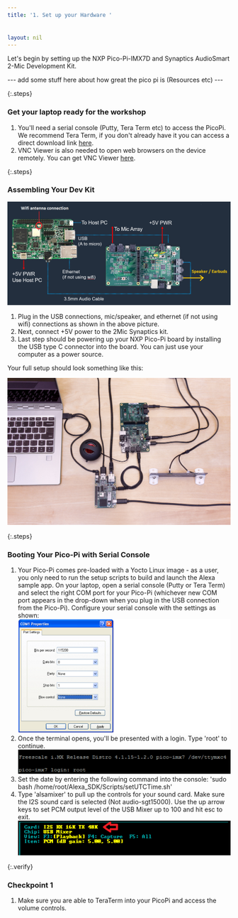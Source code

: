 ```yaml
---
title: '1. Set up your Hardware '


layout: nil
---
```



Let's begin by setting up the NXP Pico-Pi-IMX7D and Synaptics AudioSmart 2-Mic Development Kit. 

--- add some stuff here about how great the pico pi is (Resources etc) ---

{:.steps}
### Get your laptop ready for the workshop

1. You'll need a serial console (Putty, Tera Term etc) to access the PicoPi.  We recommend Tera Term, if you don't already have it you can access a direct download link [here](https://osdn.net/dl/ttssh2/teraterm-4.97.exe).  
2. VNC Viewer is also needed to open web browsers on the device remotely.  You can get VNC Viewer [here](https://www.realvnc.com/en/connect/download/viewer/).


{:.steps}
### Assembling Your Dev Kit

![BlockDiagram](/assets/SetupBlock.PNG)

1. Plug in the USB connections, mic/speaker, and ethernet (if not using wifi) connections as shown in the above picture.  
2. Next, connect +5V power to the 2Mic Synaptics kit.
3. Last step should be powering up your NXP Pico-Pi board by installing the USB type C connector into the board.  You can just use your computer as a power source. 

Your full setup should look something like this:

![FullSetup](/assets/FullSetup.jpg)


{:.steps}
### Booting Your Pico-Pi with Serial Console

1. Your Pico-Pi comes pre-loaded with a Yocto Linux image - as a user, you only need to run the setup scripts to build and launch the Alexa sample app.  On your laptop, open a serial console (Putty or Tera Term) and select the right COM port for your Pico-Pi (whichever new COM port appears in the drop-down when you plug in the USB connection from the Pico-Pi).  Configure your serial console with the settings as shown:
![ConsoleConfig](/assets/ConsoleConfig.PNG)
2. Once the terminal opens, you'll be presented with a login.  Type 'root' to continue.
![Root](/assets/Root.PNG)
3. Set the date by entering the following command into the console:
'sudo bash /home/root/Alexa_SDK/Scripts/setUTCTime.sh' 
4. Type 'alsamixer' to pull up the controls for your sound card.  Make sure the I2S sound card is selected (Not audio-sgt15000). Use the up arrow keys to set PCM output level of the USB Mixer up to 100 and hit esc to exit.
![AlsaMixer](/assets/mixerv3.PNG)


{:.verify}
### Checkpoint 1
1. Make sure you are able to TeraTerm into your PicoPi and access the volume controls.

